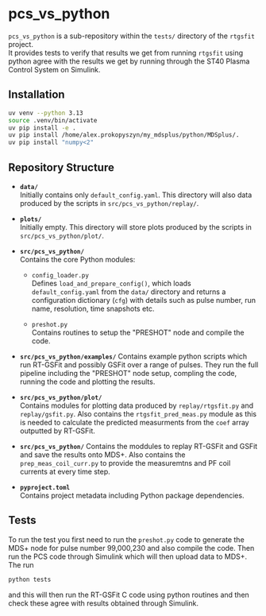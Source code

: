 # pcs_vs_python

`pcs_vs_python` is a sub-repository within the `tests/` directory of the `rtgsfit` project.  
It provides tests to verify that results we get from running `rtgsfit` using python agree with the
results we get by running through the ST40 Plasma Control System on Simulink.

## Installation

```bash
uv venv --python 3.13
source .venv/bin/activate
uv pip install -e .
uv pip install /home/alex.prokopyszyn/my_mdsplus/python/MDSplus/.
uv pip install "numpy<2"
```

## Repository Structure

- **`data/`**  
  Initially contains only `default_config.yaml`. This directory will also data produced by the scripts in `src/pcs_vs_python/replay/`.

- **`plots/`**  
  Initially empty. This directory will store plots produced by the scripts in `src/pcs_vs_python/plot/`.

- **`src/pcs_vs_python/`**  
  Contains the core Python modules:

  - `config_loader.py`  
    Defines `load_and_prepare_config()`, which loads `default_config.yaml` from the `data/` directory and returns a configuration dictionary (`cfg`) with details such as pulse number, run name, resolution, time snapshots etc.

  - `preshot.py`  
    Contains routines to setup the "PRESHOT" node and compile the code.

- **`src/pcs_vs_python/examples/`**
  Contains example python scripts which run RT-GSFit and possibly GSFit over a range of pulses. They run the full pipeline including the "PRESHOT" node setup, compling the code, running the code and plotting the results.

- **`src/pcs_vs_python/plot/`**  
  Contains modules for plotting data produced by `replay/rtgsfit.py` and `replay/gsfit.py`.
  Also contains the `rtgsfit_pred_meas.py` module as this is needed to calculate the predicted measurments
  from the `coef` array outputted by RT-GSFit.

- **`src/pcs_vs_python/`**
  Contains the moddules to replay RT-GSFit and GSFit and save the results onto MDS+.
  Also contains the `prep_meas_coil_curr.py` to provide the measuremtns and PF coil currents at every time step.
   
- **`pyproject.toml`**  
  Contains project metadata including Python package dependencies.

## Tests

To run the test you first need to run the `preshot.py` code to generate the MDS+ node for pulse number 99,000,230 and also compile the code.
Then run the PCS code through Simulink which will then upload data to MDS+.
The run
```bash
python tests
```
and this will then run the RT-GSFit C code using python routines and then check these agree with
results obtained through Simulink.